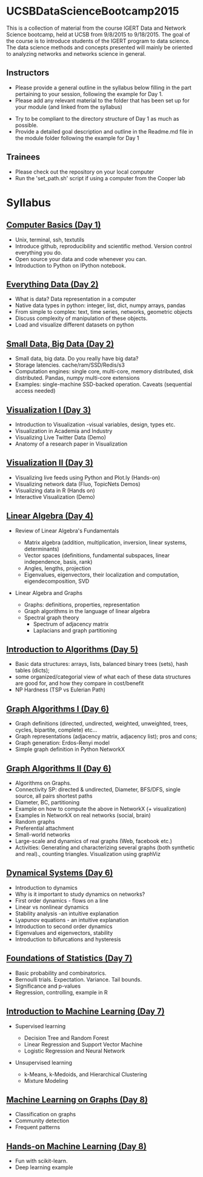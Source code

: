 # UCSBDataScienceBootcamp2015

This is a collection of material from the course IGERT Data and Network Science bootcamp, held at UCSB from 9/8/2015 to 9/18/2015.
The goal of the course is to introduce students of the IGERT program to data science. The data science methods and concepts presented will mainly be oriented to analyzing networks and networks science in general.

## Instructors

  - Please provide a general outline in the syllabus below filling in the part pertaining to your session, following the example for Day 1.
  - Please add any relevant material to the folder that has been set up for your module (and linked from the syllabus)
   * Try to be compliant to the directory structure of Day 1 as much as possible.
   * Provide a detailed goal description and outline in the Readme.md file in the module folder following the example for Day 1
  
## Trainees

  - Please check out the repository on your local computer
  - Run the 'set_path.sh' script if using a computer from the Cooper lab

# Syllabus

## [Computer Basics (Day 1)](../..//tree/master/Day01_ComputerBasics)

  - Unix, terminal, ssh, textutils
  - Introduce github, reproducibility and scientific method. Version control everything you do.
  - Open source your data and code whenever you can.
  - Introduction to Python on IPython notebook.
 
## [Everything Data (Day 2)](../..//tree/master/Day02_EverythingData)

  - What is data? Data representation in a computer
  - Native data types in python: integer, list, dict, numpy arrays, pandas 
  - From simple to complex: text, time series, networks, geometric objects
  - Discuss complexity of manipulation of these objects. 
  - Load and visualize different datasets on python

## [Small Data, Big Data (Day 2)](../..//tree/master/Day02_WhatIsBigData)

  - Small data, big data. Do you really have big data? 
  - Storage latencies. cache/ram/SSD/Redis/s3 
  - Computation engines: single core, multi-core, memory distributed, disk distributed. Pandas, numpy multi-core extensions
  - Examples: single-machine SSD-backed operation. Caveats (sequential access needed)

## [Visualization I (Day 3)](../..//tree/master/Day03_Vizualization1)

  - Introduction to Visualization
      -visual variables, design, types etc.
  - Visualization in Academia and Industry
  - Visualizing Live Twitter Data (Demo)
  - Anatomy of a research paper in Visualization

## [Visualization II (Day 3)](../..//tree/master/Day03_Vizualization2)

  - Visualizing live feeds using Python and Plot.ly (Hands-on)
  - Visualizing network data (Fluo, TopicNets Demos) 
  - Visualizing data in R (Hands on)
  - Interactive Visualization (Demo)
  
## [Linear Algebra (Day 4)](../..//tree/master/Day04_LinearAlgebra)

  * Review of Linear Algebra's Fundamentals
    * Matrix algebra (addition, multiplication, inversion, linear systems, determinants)
    * Vector spaces (definitions, fundamental subspaces, linear independence, basis, rank)
	* Angles, lengths, projection
    * Eigenvalues, eigenvectors, their localization and computation, eigendecomposition, SVD

  * Linear Algebra and Graphs
	* Graphs: definitions, properties, representation
    * Graph algorithms in the language of linear algebra
    * Spectral graph theory
		- Spectrum of adjacency matrix
		- Laplacians and graph partitioning

## [Introduction to Algorithms (Day 5)](../..//tree/master/Day05_AlgorithmBasics)

  - Basic data structures:  arrays, lists, balanced binary trees (sets), hash tables (dicts); 
  - some organized/categorial view of what each of these data structures are good for, and how they compare in cost/benefit
  - NP Hardness (TSP vs Eulerian Path)

## [Graph Algorithms I (Day 6)](../..//tree/master/Day06_GraphAlgorithms1)

  - Graph definitions (directed, undirected, weighted, unweighted, trees, cycles, bipartite, complete) etc…
  - Graph representations (adjacency matrix, adjacency list); pros and cons; 
  - Graph generation: Erdos-Renyi model
  - Simple graph definition in Python NetworkX

## [Graph Algorithms II (Day 6)](../..//tree/master/Day06_GraphAlgorithms2)

  - Algorithms on Graphs.
  - Connectivity SP: directed & undirected, Diameter, BFS/DFS, single source, all pairs shortest paths
  - Diameter, BC, partitioning
  - Example on how to compute the above in NetworkX (+ visualization) 
  - Examples in NetworkX on real networks (social, brain)
  - Random graphs
  - Preferential attachment
  - Small-world networks
  - Large-scale and dynamics of real graphs (Web, facebook etc.)
  - Activities: Generating and characterizing several graphs (both synthetic and real)., counting triangles. Visualization using graphViz

## [Dynamical Systems (Day 6)](../..//tree/master/Day06_DynamicalSystems)

 - Introduction to dynamics
 - Why is it important to study dynamics on networks? 
 - First order dynamics - flows on a line
 - Linear vs nonlinear dynamics
 - Stability analysis -an intuitive explanation
 - Lyapunov equations - an intuitive explanation
 - Introduction to second order dynamics
 - Eigenvalues and eigenvectors, stability
 - Introduction to bifurcations and hysteresis

## [Foundations of Statistics (Day 7)](../..//tree/master/Day07_Stats)

  - Basic probability and combinatorics. 
  - Bernoulli trials. Expectation. Variance. Tail bounds.
  - Significance and p-values
  - Regression, controlling, example in R

## [Introduction to Machine Learning (Day 7)](../..//tree/master/Day07_MachineLearning1)

  - Supervised learning 
	* Decision Tree and Random Forest
	* Linear Regression and Support Vector Machine
	* Logistic Regression and Neural Network
 
  - Unsupervised learning
	* k-Means, k-Medoids, and Hierarchical Clustering
	* Mixture Modeling

## [Machine Learning on Graphs (Day 8)](../..//tree/master/Day07_MachineLearning2)

  - Classification on graphs
  - Community detection
  - Frequent patterns

## [Hands-on Machine Learning (Day 8)](../..//tree/master/Day08_MachineLearning3)

  - Fun with scikit-learn. 
  - Deep learning example
